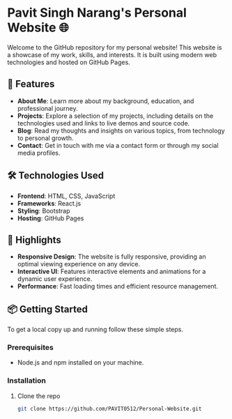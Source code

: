 # Pavit Singh Narang's Personal Website 🌐

Welcome to the GitHub repository for my personal website! This website is a showcase of my work, skills, and interests. It is built using modern web technologies and hosted on GitHub Pages.

## 🚀 Features

- **About Me**: Learn more about my background, education, and professional journey.
- **Projects**: Explore a selection of my projects, including details on the technologies used and links to live demos and source code.
- **Blog**: Read my thoughts and insights on various topics, from technology to personal growth.
- **Contact**: Get in touch with me via a contact form or through my social media profiles.

## 🛠️ Technologies Used

- **Frontend**: HTML, CSS, JavaScript
- **Frameworks**: React.js
- **Styling**: Bootstrap
- **Hosting**: GitHub Pages

## 🌟 Highlights

- **Responsive Design**: The website is fully responsive, providing an optimal viewing experience on any device.
- **Interactive UI**: Features interactive elements and animations for a dynamic user experience.
- **Performance**: Fast loading times and efficient resource management.

## 📦 Getting Started

To get a local copy up and running follow these simple steps.

### Prerequisites

- Node.js and npm installed on your machine.

### Installation

1. Clone the repo
   ```sh
   git clone https://github.com/PAVIT0512/Personal-Website.git
